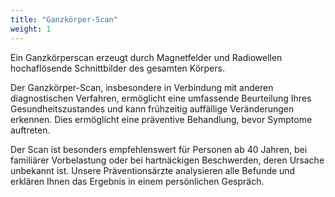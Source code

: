 ```yaml
---
title: "Ganzkörper-Scan"
weight: 1
---
```

Ein Ganzkörperscan erzeugt durch Magnetfelder und Radiowellen hochaflösende Schnittbilder des gesamten Körpers.

Der Ganzkörper-Scan, insbesondere in Verbindung mit anderen diagnostischen Verfahren, ermöglicht eine umfassende Beurteilung Ihres Gesundheitszustandes und kann frühzeitig auffällige Veränderungen erkennen. Dies ermöglicht eine präventive Behandlung, bevor Symptome auftreten.

Der Scan ist besonders empfehlenswert für Personen ab 40 Jahren, bei familiärer Vorbelastung oder bei hartnäckigen Beschwerden, deren Ursache unbekannt ist. Unsere Präventionsärzte analysieren alle Befunde und erklären Ihnen das Ergebnis in einem persönlichen Gespräch.

